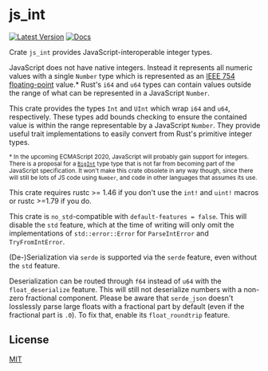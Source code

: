 # js_int

[![Latest Version](https://img.shields.io/crates/v/js_int.svg)][crates-io]
[![Docs](https://docs.rs/js_int/badge.svg)][docs-rs]

Crate `js_int` provides JavaScript-interoperable integer types.

JavaScript does not have native integers. Instead it represents all numeric
values with a single `Number` type which is represented as an
[IEEE 754 floating-point](https://en.wikipedia.org/wiki/IEEE_754) value.\*
Rust's `i64` and `u64` types can contain values outside the range of what can be
represented in a JavaScript `Number`.

This crate provides the types `Int` and `UInt` which wrap `i64` and `u64`,
respectively. These types add bounds checking to ensure the contained value is
within the range representable by a JavaScript `Number`. They provide useful
trait implementations to easily convert from Rust's primitive integer types.

<small>* In the upcoming ECMAScript 2020, JavaScript will probably gain support
for integers. There is a proposal for a [`BigInt`][mdn] type type that is not
far from becoming part of the JavaScript specification. It won't make this crate
obsolete in any way though, since there will still be lots of JS code using
`Number`, and code in other languages that assumes its use.
</small>

This crate requires rustc >= 1.46 if you don't use the `int!` and `uint!` macros or
rustc >=1.79 if you do.

This crate is `no_std`-compatible with `default-features = false`. This will
disable the `std` feature, which at the time of writing will only omit the
implementations of `std::error::Error` for `ParseIntError` and
`TryFromIntError`.

(De-)Serialization via `serde` is supported via the `serde` feature, even
without the `std` feature.

Deserialization can be routed through `f64` instead of `u64` with the
`float_deserialize` feature. This will still not deserialize numbers with a
non-zero fractional component. Please be aware that
`serde_json` doesn't losslessly parse large floats with a fractional part by
default (even if the fractional part is `.0`). To fix that, enable its 
`float_roundtrip` feature.

[travis]: https://travis-ci.org/jplatte/js_int
[crates-io]: https://crates.io/crates/js_int
[docs-rs]: https://docs.rs/js_int
[mdn]: https://developer.mozilla.org/en-US/docs/Web/JavaScript/Reference/Global_Objects/BigInt

## License

[MIT](https://opensource.org/licenses/MIT)
